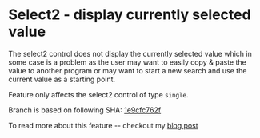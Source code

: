 Select2 - display currently selected value
==========================================

The select2 control does not display the currently selected value which in some case is a problem as the user may want
to easily copy & paste the value to another program or may want to start a new search and use the current value as a 
starting point.

Feature only affects the select2 control of type `single`.

Branch is based on following SHA: [1e9cfc762f](https://github.com/ivaynberg/select2/tree/1e9cfc762fcdcc88c3bc905bd026047cd96746c3)

To read more about this feature -- checkout my [blog post](http://jdecuyper.github.io/select2/index.html#DisplayCurrentValue)
